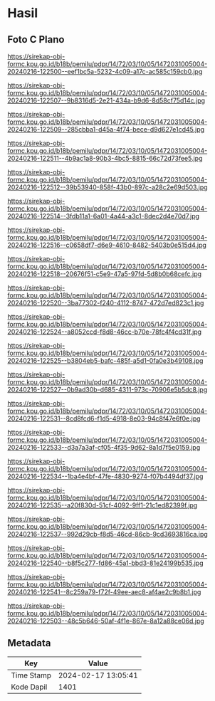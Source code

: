 # Hasil

## Foto C Plano

https://sirekap-obj-formc.kpu.go.id/b18b/pemilu/pdpr/14/72/03/10/05/1472031005004-20240216-122500--eef1bc5a-5232-4c09-a17c-ac585c159cb0.jpg

https://sirekap-obj-formc.kpu.go.id/b18b/pemilu/pdpr/14/72/03/10/05/1472031005004-20240216-122507--9b8316d5-2e21-434a-b9d6-8d58cf75d14c.jpg

https://sirekap-obj-formc.kpu.go.id/b18b/pemilu/pdpr/14/72/03/10/05/1472031005004-20240216-122509--285cbba1-d45a-4f74-bece-d9d627e1cd45.jpg

https://sirekap-obj-formc.kpu.go.id/b18b/pemilu/pdpr/14/72/03/10/05/1472031005004-20240216-122511--4b9ac1a8-90b3-4bc5-8815-66c72d73fee5.jpg

https://sirekap-obj-formc.kpu.go.id/b18b/pemilu/pdpr/14/72/03/10/05/1472031005004-20240216-122512--39b53940-858f-43b0-897c-a28c2e69d503.jpg

https://sirekap-obj-formc.kpu.go.id/b18b/pemilu/pdpr/14/72/03/10/05/1472031005004-20240216-122514--3fdb11a1-6a01-4a44-a3c1-8dec2d4e70d7.jpg

https://sirekap-obj-formc.kpu.go.id/b18b/pemilu/pdpr/14/72/03/10/05/1472031005004-20240216-122516--c0658df7-d6e9-4610-8482-5403b0e515d4.jpg

https://sirekap-obj-formc.kpu.go.id/b18b/pemilu/pdpr/14/72/03/10/05/1472031005004-20240216-122518--20676f51-c5e9-47a5-97fd-5d8b0b68cefc.jpg

https://sirekap-obj-formc.kpu.go.id/b18b/pemilu/pdpr/14/72/03/10/05/1472031005004-20240216-122520--3ba77302-f240-4112-8747-472d7ed823c1.jpg

https://sirekap-obj-formc.kpu.go.id/b18b/pemilu/pdpr/14/72/03/10/05/1472031005004-20240216-122524--a8052ccd-f8d8-46cc-b70e-78fc4f4cd31f.jpg

https://sirekap-obj-formc.kpu.go.id/b18b/pemilu/pdpr/14/72/03/10/05/1472031005004-20240216-122525--b3804eb5-bafc-485f-a5d1-0fa0e3b49108.jpg

https://sirekap-obj-formc.kpu.go.id/b18b/pemilu/pdpr/14/72/03/10/05/1472031005004-20240216-122527--0b9ad30b-d685-4311-973c-70906e5b5dc8.jpg

https://sirekap-obj-formc.kpu.go.id/b18b/pemilu/pdpr/14/72/03/10/05/1472031005004-20240216-122531--8cd8fcd6-f1d5-4918-8e03-94c8f47e6f0e.jpg

https://sirekap-obj-formc.kpu.go.id/b18b/pemilu/pdpr/14/72/03/10/05/1472031005004-20240216-122533--d3a7a3af-cf05-4f35-9d62-8a1d7f5e0159.jpg

https://sirekap-obj-formc.kpu.go.id/b18b/pemilu/pdpr/14/72/03/10/05/1472031005004-20240216-122534--1ba4e4bf-47fe-4830-9274-f07b4494df37.jpg

https://sirekap-obj-formc.kpu.go.id/b18b/pemilu/pdpr/14/72/03/10/05/1472031005004-20240216-122535--a20f830d-51cf-4092-9ff1-21c1ed82399f.jpg

https://sirekap-obj-formc.kpu.go.id/b18b/pemilu/pdpr/14/72/03/10/05/1472031005004-20240216-122537--992d29cb-f8d5-46cd-86cb-9cd3693816ca.jpg

https://sirekap-obj-formc.kpu.go.id/b18b/pemilu/pdpr/14/72/03/10/05/1472031005004-20240216-122540--b8f5c277-fd86-45a1-bbd3-81e24199b535.jpg

https://sirekap-obj-formc.kpu.go.id/b18b/pemilu/pdpr/14/72/03/10/05/1472031005004-20240216-122541--8c259a79-f72f-49ee-aec8-af4ae2c9b8b1.jpg

https://sirekap-obj-formc.kpu.go.id/b18b/pemilu/pdpr/14/72/03/10/05/1472031005004-20240216-122503--48c5b646-50af-4f1e-867e-8a12a88ce06d.jpg


## Metadata

| Key        | Value               |
| ---------- | ------------------- |
| Time Stamp | 2024-02-17 13:05:41 |
| Kode Dapil | 1401                |



